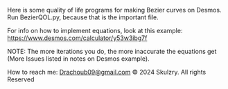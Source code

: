 Here is some quality of life programs for making Bezier curves on Desmos. 
Run BezierQOL.py, because that is the important file. 

For info on how to implement equations, look at this example: https://www.desmos.com/calculator/y53w3ibg7f

NOTE: The more iterations you do, the more inaccurate the equations get (More Issues listed in notes on Desmos example).

How to reach me: Drachoub09@gmail.com 
© 2024 Skulzry. All rights Reserved
